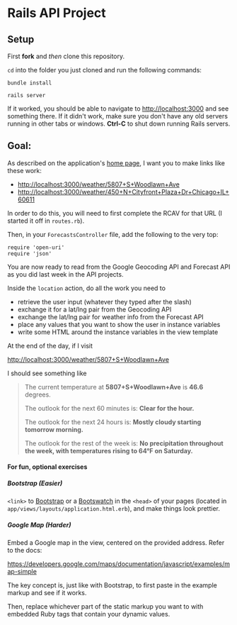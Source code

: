 # Rails API Project

## Setup

First **fork** and *then* clone this repository.

`cd` into the folder you just cloned and run the following commands:

    bundle install

    rails server

If it worked, you should be able to navigate to [http://localhost:3000](http://localhost:3000) and see something there. If it didn't work, make sure you don't have any old servers running in other tabs or windows. **Ctrl-C** to shut down running Rails servers.

## Goal:

As described on the application's [home page](http://localhost:3000), I want you to make links like these work:

 - [http://localhost:3000/weather/5807+S+Woodlawn+Ave](http://localhost:3000/weather/5807+S+Woodlawn+Ave)
 - [http://localhost:3000/weather/450+N+Cityfront+Plaza+Dr+Chicago+IL+60611](http://localhost:3000/weather/450+N+Cityfront+Plaza+Dr+Chicago+IL+60611)

In order to do this, you will need to first complete the RCAV for that URL (I started it off in `routes.rb`).

Then, in your `ForecastsController` file, add the following to the very top:

    require 'open-uri'
    require 'json'

You are now ready to read from the Google Geocoding API and Forecast API as you did last week in the API projects.

Inside the `location`  action, do all the work you need to

 - retrieve the user input (whatever they typed after the slash)
 - exchange it for a lat/lng pair from the Geocoding API
 - exchange the lat/lng pair for weather info from the Forecast API
 - place any values that you want to show the user in instance variables
 - write some HTML around the instance variables in the view template

At the end of the day, if I visit

[http://localhost:3000/weather/5807+S+Woodlawn+Ave](http://localhost:3000/weather/5807+S+Woodlawn+Ave)

I should see something like

> The current temperature at **5807+S+Woodlawn+Ave** is **46.6** degrees.
>
> The outlook for the next 60 minutes is: **Clear for the hour.**
>
> The outlook for the next 24 hours is: **Mostly cloudy starting tomorrow morning.**
>
> The outlook for the rest of the week is: **No precipitation throughout the week, with temperatures rising to 64°F on Saturday.**


#### For fun, optional exercises

##### Bootstrap (*Easier*)

`<link>` to [Bootstrap](http://www.bootstrapcdn.com/#quickstart_tab) or a [Bootswatch](http://www.bootstrapcdn.com/#bootswatch_tab) in the `<head>` of your pages (located in `app/views/layouts/application.html.erb`), and make things look prettier.

##### Google Map (*Harder*)

Embed a Google map in the view, centered on the provided address. Refer to the docs:

https://developers.google.com/maps/documentation/javascript/examples/map-simple

The key concept is, just like with Bootstrap, to first paste in the example markup and see if it works.

Then, replace whichever part of the static markup you want to with embedded Ruby tags that contain your dynamic values.
